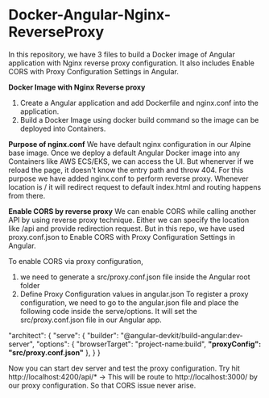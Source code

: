 # Docker-Angular-Nginx-ReverseProxy

In this repository, we have 3 files to build a Docker image of Angular application with Nginx reverse proxy configuration.
It also includes Enable CORS with Proxy Configuration Settings in Angular.

**Docker Image with Nginx Reverse proxy**

1. Create a Angular application and add Dockerfile and nginx.conf into the application.
2. Build a Docker Image using docker build command so the image can be deployed into Containers.

**Purpose of nginx.conf**
We have default nginx configuration in our Alpine base image. Once we deploy a default Angular Docker image into any Containers like AWS ECS/EKS, we can access the UI. But whenerver if we reload the page, it doesn't know the entry path and throw 404.
For this purpose we have added nginx.conf to perform reverse proxy. Whenever location is / it will redirect request to default index.html and routing happens from there.

**Enable CORS by reverse proxy**
We can enable CORS while calling another API by using reverse proxy technique. Either we can specify the location like /api and provide redirection request.
But in this repo, we have used proxy.conf.json to Enable CORS with Proxy Configuration Settings in Angular.

To enable CORS via proxy configuration, 
1. we need to generate a src/proxy.conf.json file inside the Angular root folder
2. Define Proxy Configuration values in angular.json
To register a proxy configuration, we need to go to the angular.json file and place the following code inside the serve/options. It will set the src/proxy.conf.json file in our Angular app.

"architect": {
    "serve": {
            "builder": "@angular-devkit/build-angular:dev-server",
            "options": {
                "browserTarget": "project-name:build",
                **"proxyConfig": "src/proxy.conf.json"**
            },
          }
}

Now you can start dev server and test the proxy configuration.
Try hit http://localhost:4200/api/* -> This will be route to http://localhost:3000/ by our proxy configuration. So that CORS issue never arise.
